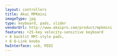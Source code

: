 ```yaml
---
layout: controllers
title: Akai MPKmini
imageType: jpg
type: keyboard, pads, slider
vendorUrl: http://www.akaipro.com/product/mpkmini
features: +25-key velocity-sensitive keyboard
+ 8 backlit MPC-style pads, 
+ 8 Q-Link knobs
hwInterface: usb, MIDI
---
```



